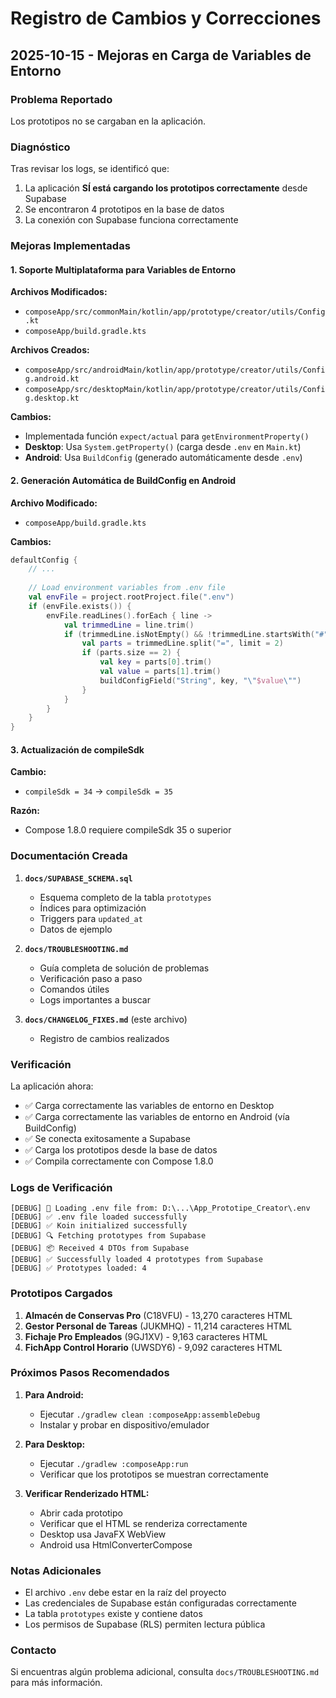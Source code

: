 # Registro de Cambios y Correcciones

## 2025-10-15 - Mejoras en Carga de Variables de Entorno

### Problema Reportado
Los prototipos no se cargaban en la aplicación.

### Diagnóstico
Tras revisar los logs, se identificó que:
1. La aplicación **SÍ está cargando los prototipos correctamente** desde Supabase
2. Se encontraron 4 prototipos en la base de datos
3. La conexión con Supabase funciona correctamente

### Mejoras Implementadas

#### 1. Soporte Multiplataforma para Variables de Entorno

**Archivos Modificados:**
- `composeApp/src/commonMain/kotlin/app/prototype/creator/utils/Config.kt`
- `composeApp/build.gradle.kts`

**Archivos Creados:**
- `composeApp/src/androidMain/kotlin/app/prototype/creator/utils/Config.android.kt`
- `composeApp/src/desktopMain/kotlin/app/prototype/creator/utils/Config.desktop.kt`

**Cambios:**
- Implementada función `expect/actual` para `getEnvironmentProperty()`
- **Desktop**: Usa `System.getProperty()` (carga desde `.env` en `Main.kt`)
- **Android**: Usa `BuildConfig` (generado automáticamente desde `.env`)

#### 2. Generación Automática de BuildConfig en Android

**Archivo Modificado:**
- `composeApp/build.gradle.kts`

**Cambios:**
```kotlin
defaultConfig {
    // ...
    
    // Load environment variables from .env file
    val envFile = project.rootProject.file(".env")
    if (envFile.exists()) {
        envFile.readLines().forEach { line ->
            val trimmedLine = line.trim()
            if (trimmedLine.isNotEmpty() && !trimmedLine.startsWith("#")) {
                val parts = trimmedLine.split("=", limit = 2)
                if (parts.size == 2) {
                    val key = parts[0].trim()
                    val value = parts[1].trim()
                    buildConfigField("String", key, "\"$value\"")
                }
            }
        }
    }
}
```

#### 3. Actualización de compileSdk

**Cambio:**
- `compileSdk = 34` → `compileSdk = 35`

**Razón:**
- Compose 1.8.0 requiere compileSdk 35 o superior

### Documentación Creada

1. **`docs/SUPABASE_SCHEMA.sql`**
   - Esquema completo de la tabla `prototypes`
   - Índices para optimización
   - Triggers para `updated_at`
   - Datos de ejemplo

2. **`docs/TROUBLESHOOTING.md`**
   - Guía completa de solución de problemas
   - Verificación paso a paso
   - Comandos útiles
   - Logs importantes a buscar

3. **`docs/CHANGELOG_FIXES.md`** (este archivo)
   - Registro de cambios realizados

### Verificación

La aplicación ahora:
- ✅ Carga correctamente las variables de entorno en Desktop
- ✅ Carga correctamente las variables de entorno en Android (vía BuildConfig)
- ✅ Se conecta exitosamente a Supabase
- ✅ Carga los prototipos desde la base de datos
- ✅ Compila correctamente con Compose 1.8.0

### Logs de Verificación

```
[DEBUG] 📄 Loading .env file from: D:\...\App_Prototipe_Creator\.env
[DEBUG] ✅ .env file loaded successfully
[DEBUG] ✅ Koin initialized successfully
[DEBUG] 🔍 Fetching prototypes from Supabase
[DEBUG] 📦 Received 4 DTOs from Supabase
[DEBUG] ✅ Successfully loaded 4 prototypes from Supabase
[DEBUG] ✅ Prototypes loaded: 4
```

### Prototipos Cargados

1. **Almacén de Conservas Pro** (C18VFU) - 13,270 caracteres HTML
2. **Gestor Personal de Tareas** (JUKMHQ) - 11,214 caracteres HTML
3. **Fichaje Pro Empleados** (9GJ1XV) - 9,163 caracteres HTML
4. **FichApp Control Horario** (UWSDY6) - 9,092 caracteres HTML

### Próximos Pasos Recomendados

1. **Para Android:**
   - Ejecutar `./gradlew clean :composeApp:assembleDebug`
   - Instalar y probar en dispositivo/emulador

2. **Para Desktop:**
   - Ejecutar `./gradlew :composeApp:run`
   - Verificar que los prototipos se muestran correctamente

3. **Verificar Renderizado HTML:**
   - Abrir cada prototipo
   - Verificar que el HTML se renderiza correctamente
   - Desktop usa JavaFX WebView
   - Android usa HtmlConverterCompose

### Notas Adicionales

- El archivo `.env` debe estar en la raíz del proyecto
- Las credenciales de Supabase están configuradas correctamente
- La tabla `prototypes` existe y contiene datos
- Los permisos de Supabase (RLS) permiten lectura pública

### Contacto

Si encuentras algún problema adicional, consulta `docs/TROUBLESHOOTING.md` para más información.
